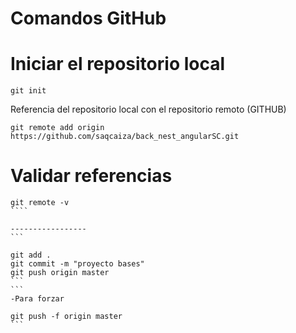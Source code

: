 # Comandos GitHub

# Iniciar el repositorio local

```
git init
```

Referencia del repositorio local con el repositorio remoto (GITHUB)

```
git remote add origin
https://github.com/saqcaiza/back_nest_angularSC.git
```

# Validar referencias

`````
git remote -v
````

-----------------
```

git add .
git commit -m "proyecto bases"
git push origin master
```
```
-Para forzar

git push -f origin master
```
`````
